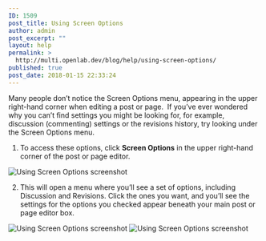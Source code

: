 ```yaml
---
ID: 1509
post_title: Using Screen Options
author: admin
post_excerpt: ""
layout: help
permalink: >
  http://multi.openlab.dev/blog/help/using-screen-options/
published: true
post_date: 2018-01-15 22:33:24
---
```

Many people don’t notice the Screen Options menu, appearing in the upper right-hand corner when editing a post or page.  If you’ve ever wondered why you can’t find settings you might be looking for, for example, discussion (commenting) settings or the revisions history, try looking under the Screen Options menu.

1. To access these options, click <strong>Screen Options</strong> in the upper right-hand corner of the post or page editor.

<img class="alignnone wp-image-8382 size-large" src="https://openlab.citytech.cuny.edu/wp-content/uploads/2014/03/Screen_Options_1-1024x370.png" sizes="(max-width: 1024px) 100vw, 1024px" srcset="https://openlab.citytech.cuny.edu/wp-content/uploads/2014/03/Screen_Options_1-1024x370.png 1024w, https://openlab.citytech.cuny.edu/wp-content/uploads/2014/03/Screen_Options_1-300x108.png 300w, https://openlab.citytech.cuny.edu/wp-content/uploads/2014/03/Screen_Options_1-32x11.png 32w, https://openlab.citytech.cuny.edu/wp-content/uploads/2014/03/Screen_Options_1.png 1200w" alt="Using Screen Options screenshot" />

2. This will open a menu where you’ll see a set of options, including Discussion and Revisions. Click the ones you want, and you’ll see the settings for the options you checked appear beneath your main post or page editor box.

<img class="alignnone wp-image-8383 size-large" src="https://openlab.citytech.cuny.edu/wp-content/uploads/2014/03/Screen_Options_2-1024x283.png" sizes="(max-width: 1024px) 100vw, 1024px" srcset="https://openlab.citytech.cuny.edu/wp-content/uploads/2014/03/Screen_Options_2-1024x283.png 1024w, https://openlab.citytech.cuny.edu/wp-content/uploads/2014/03/Screen_Options_2-300x83.png 300w, https://openlab.citytech.cuny.edu/wp-content/uploads/2014/03/Screen_Options_2-32x8.png 32w, https://openlab.citytech.cuny.edu/wp-content/uploads/2014/03/Screen_Options_2.png 1200w" alt="Using Screen Options screenshot" />

<img class="alignnone wp-image-8384 size-full" src="https://openlab.citytech.cuny.edu/wp-content/uploads/2014/03/Screen_Options_3.png" sizes="(max-width: 959px) 100vw, 959px" srcset="https://openlab.citytech.cuny.edu/wp-content/uploads/2014/03/Screen_Options_3.png 959w, https://openlab.citytech.cuny.edu/wp-content/uploads/2014/03/Screen_Options_3-300x183.png 300w, https://openlab.citytech.cuny.edu/wp-content/uploads/2014/03/Screen_Options_3-32x19.png 32w" alt="Using Screen Options screenshot" />